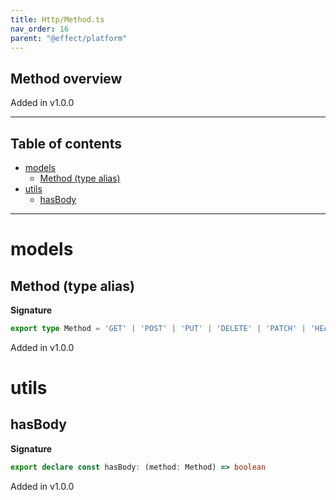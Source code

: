 ```yaml
---
title: Http/Method.ts
nav_order: 16
parent: "@effect/platform"
---
```


## Method overview

Added in v1.0.0

---

<h2 class="text-delta">Table of contents</h2>

- [models](#models)
  - [Method (type alias)](#method-type-alias)
- [utils](#utils)
  - [hasBody](#hasbody)

---

# models

## Method (type alias)

**Signature**

```ts
export type Method = 'GET' | 'POST' | 'PUT' | 'DELETE' | 'PATCH' | 'HEAD' | 'OPTIONS'
```

Added in v1.0.0

# utils

## hasBody

**Signature**

```ts
export declare const hasBody: (method: Method) => boolean
```

Added in v1.0.0
